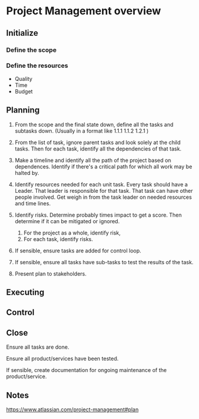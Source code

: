 # Project Management overview

## Initialize

### Define the scope

### Define the resources

- Quality
- Time
- Budget

## Planning

1. From the scope and the final state down, define all the tasks and subtasks down. (Usually in a format like 1.1.1 1.1.2 1.2.1 )

2. From the list of task, ignore parent tasks and look solely at the child tasks. Then for each task, identify all the dependencies of that task.

3. Make a timeline and identify all the path of the project based on dependences.
    Identify if there's a critical path for which all work may be halted by.

4. Identify resources needed for each unit task.
    Every task should have a Leader. That leader is responsible for that task. That task can have other people involved. Get weigh in from the task leader on needed resources and time lines.

5. Identify risks.
    Determine probably times impact to get a score. Then determine if it can be mitigated or ignored.
    1. For the project as a whole, identify risk,
    2. For each task, identify risks.

6. If sensible, ensure tasks are added for control loop.

7. If sensible, ensure all tasks have sub-tasks to test the results of the task.

8. Present plan to stakeholders.

## Executing

## Control

## Close

Ensure all tasks are done.

Ensure all product/services have been tested.

If sensible, create documentation for ongoing maintenance of the product/service.

## Notes

<https://www.atlassian.com/project-management#plan>
